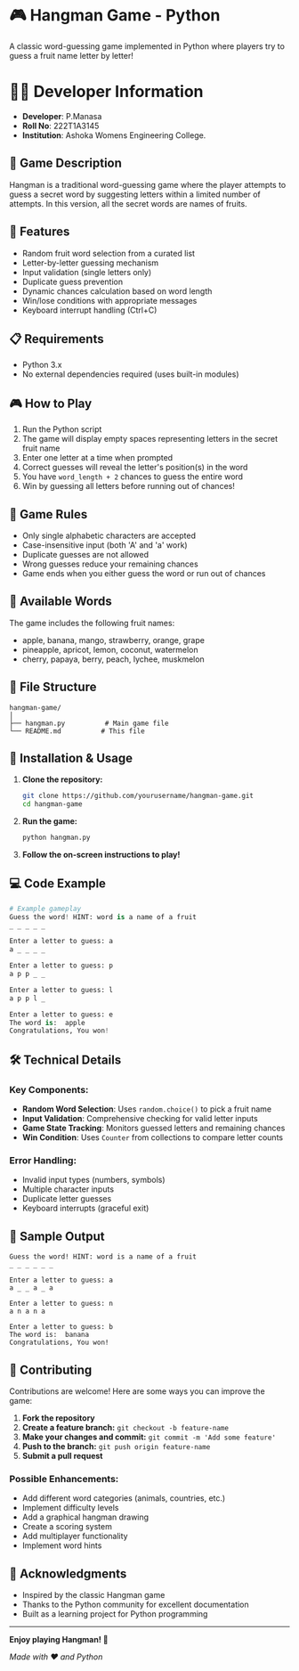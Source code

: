 
# 🎮 Hangman Game - Python

A classic word-guessing game implemented in Python where players try to guess a fruit name letter by letter!

# 👨‍💻 Developer Information 
- **Developer**: P.Manasa
- **Roll No**: 222T1A3145
- **Institution**: Ashoka Womens Engineering College.

## 🎯 Game Description

Hangman is a traditional word-guessing game where the player attempts to guess a secret word by suggesting letters within a limited number of attempts. In this version, all the secret words are names of fruits.

## 🚀 Features

- Random fruit word selection from a curated list
- Letter-by-letter guessing mechanism
- Input validation (single letters only)
- Duplicate guess prevention
- Dynamic chances calculation based on word length
- Win/lose conditions with appropriate messages
- Keyboard interrupt handling (Ctrl+C)

## 📋 Requirements

- Python 3.x
- No external dependencies required (uses built-in modules)

## 🎮 How to Play

1. Run the Python script
2. The game will display empty spaces representing letters in the secret fruit name
3. Enter one letter at a time when prompted
4. Correct guesses will reveal the letter's position(s) in the word
5. You have `word_length + 2` chances to guess the entire word
6. Win by guessing all letters before running out of chances!

## 📝 Game Rules

- Only single alphabetic characters are accepted
- Case-insensitive input (both 'A' and 'a' work)
- Duplicate guesses are not allowed
- Wrong guesses reduce your remaining chances
- Game ends when you either guess the word or run out of chances

## 🍎 Available Words

The game includes the following fruit names:
- apple, banana, mango, strawberry, orange, grape
- pineapple, apricot, lemon, coconut, watermelon
- cherry, papaya, berry, peach, lychee, muskmelon

## 📁 File Structure

```
hangman-game/
│
├── hangman.py          # Main game file
└── README.md          # This file
```

## 🔧 Installation & Usage

1. **Clone the repository:**
   ```bash
   git clone https://github.com/yourusername/hangman-game.git
   cd hangman-game
   ```

2. **Run the game:**
   ```bash
   python hangman.py
   ```

3. **Follow the on-screen instructions to play!**

## 💻 Code Example

```python
# Example gameplay
Guess the word! HINT: word is a name of a fruit
_ _ _ _ _ 

Enter a letter to guess: a
a _ _ _ _ 

Enter a letter to guess: p
a p p _ _ 

Enter a letter to guess: l
a p p l _ 

Enter a letter to guess: e
The word is:  apple
Congratulations, You won!
```

## 🛠️ Technical Details

### Key Components:
- **Random Word Selection**: Uses `random.choice()` to pick a fruit name
- **Input Validation**: Comprehensive checking for valid letter inputs
- **Game State Tracking**: Monitors guessed letters and remaining chances
- **Win Condition**: Uses `Counter` from collections to compare letter counts

### Error Handling:
- Invalid input types (numbers, symbols)
- Multiple character inputs
- Duplicate letter guesses
- Keyboard interrupts (graceful exit)

## 🎨 Sample Output

```
Guess the word! HINT: word is a name of a fruit
_ _ _ _ _ _ 

Enter a letter to guess: a
a _ _ a _ a 

Enter a letter to guess: n
a n a n a 

Enter a letter to guess: b
The word is:  banana
Congratulations, You won!
```

## 🤝 Contributing

Contributions are welcome! Here are some ways you can improve the game:

1. **Fork the repository**
2. **Create a feature branch:** `git checkout -b feature-name`
3. **Make your changes and commit:** `git commit -m 'Add some feature'`
4. **Push to the branch:** `git push origin feature-name`
5. **Submit a pull request**

### Possible Enhancements:
- Add different word categories (animals, countries, etc.)
- Implement difficulty levels
- Add a graphical hangman drawing
- Create a scoring system
- Add multiplayer functionality
- Implement word hints

## 🙏 Acknowledgments

- Inspired by the classic Hangman game
- Thanks to the Python community for excellent documentation
- Built as a learning project for Python programming

---

**Enjoy playing Hangman! 🎉**

*Made with ❤️ and Python*
